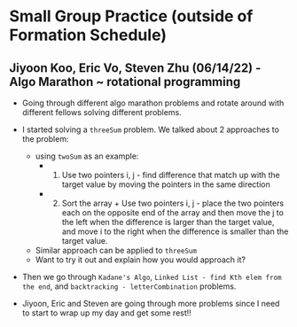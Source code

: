 # Small Group Practice (outside of Formation Schedule)

## Jiyoon Koo, Eric Vo, Steven Zhu (06/14/22) - Algo Marathon ~ rotational programming
- Going through different algo marathon problems and rotate around with different fellows solving different problems. 
- I started solving a `threeSum` problem. We talked about 2 approaches to the problem: 
    - using `twoSum` as an example: 
        - 1. Use two pointers i, j - find difference that match up with the target value by moving the pointers in the same direction 
        - 2. Sort the array + Use two pointers i, j - place the two pointers each on the opposite end of the array and then move the j to the left when the difference is larger than the target value, and move i to the right when the difference is smaller than the target value.
    - Similar approach can be applied to `threeSum` 
    - Want to try it out and explain how you would approach it? 

- Then we go through `Kadane's Algo`, `Linked List - find Kth elem from the end`, and `backtracking - letterCombination` problems.
- Jiyoon, Eric and Steven are going through more problems since I need to start to wrap up my day and get some rest!! 
